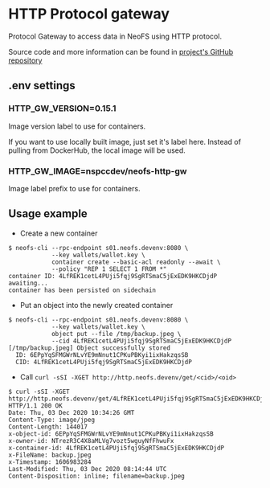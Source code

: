 # HTTP Protocol gateway

Protocol Gateway to access data in NeoFS using HTTP protocol.

Source code and more information can be found in [project's GitHub repository](https://github.com/nspcc-dev/neofs-http-gate)

## .env settings

### HTTP_GW_VERSION=0.15.1

Image version label to use for containers.

If you want to use locally built image, just set it's label here. Instead of
pulling from DockerHub, the local image will be used.

### HTTP_GW_IMAGE=nspccdev/neofs-http-gw

Image label prefix to use for containers.

## Usage example

- Create a new container
```
$ neofs-cli --rpc-endpoint s01.neofs.devenv:8080 \
            --key wallets/wallet.key \
            container create --basic-acl readonly --await \
            --policy "REP 1 SELECT 1 FROM *"
container ID: 4LfREK1cetL4PUji5fqj9SgRTSmaC5jExEDK9HKCDjdP
awaiting...
container has been persisted on sidechain

```
- Put an object into the newly created container
```
$ neofs-cli --rpc-endpoint s01.neofs.devenv:8080 \
            --key wallets/wallet.key \
            object put --file /tmp/backup.jpeg \
            --cid 4LfREK1cetL4PUji5fqj9SgRTSmaC5jExEDK9HKCDjdP
[/tmp/backup.jpeg] Object successfully stored
  ID: 6EPpYqSFMGWrNLvYE9mNnut1CPKuPBKyi1ixHakzqsSB
  CID: 4LfREK1cetL4PUji5fqj9SgRTSmaC5jExEDK9HKCDjdP
```
- Call `curl -sSI -XGET http://http.neofs.devenv/get/<cid>/<oid>`
```
$ curl -sSI -XGET http://http.neofs.devenv/get/4LfREK1cetL4PUji5fqj9SgRTSmaC5jExEDK9HKCDjdP/6EPpYqSFMGWrNLvYE9mNnut1CPKuPBKyi1ixHakzqsSB
HTTP/1.1 200 OK
Date: Thu, 03 Dec 2020 10:34:26 GMT
Content-Type: image/jpeg
Content-Length: 144017
x-object-id: 6EPpYqSFMGWrNLvYE9mNnut1CPKuPBKyi1ixHakzqsSB
x-owner-id: NTrezR3C4X8aMLVg7vozt5wguyNfFhwuFx
x-container-id: 4LfREK1cetL4PUji5fqj9SgRTSmaC5jExEDK9HKCDjdP
x-FileName: backup.jpeg
x-Timestamp: 1606983284
Last-Modified: Thu, 03 Dec 2020 08:14:44 UTC
Content-Disposition: inline; filename=backup.jpeg
```
